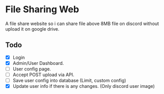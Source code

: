 # File Sharing Web

A file share website so i can share file above 8MB file on discord without upload it on google drive.

## Todo

- [x] Login
- [x] Admin/User Dashboard.
- [ ] User config page.
- [ ] Accept POST upload via API.
- [ ] Save user config into database (Limit, custom config)
- [x] Update user info if there is any changes. (Only discord user image)
